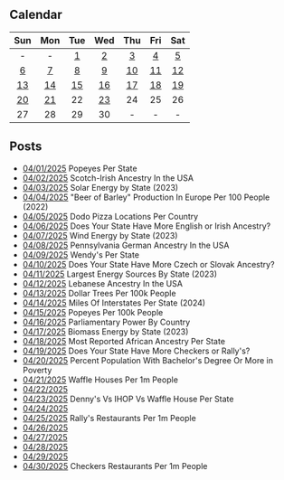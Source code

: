 ## Calendar

|Sun|Mon|Tue|Wed|Thu|Fri|Sat|
|:-:|:-:|:-:|:-:|:-:|:-:|:-:|
| - | - |[1](../../projects/restaurants/Popeyes_Per_State/)|[2](../../projects/ethnicity/Scotch-Irish_in_USA/)|[3](../../projects/economics/Percent_Energy_from_Solar_Per_State/)|[4](../../projects/agriculture/Beer_Of_Barley_Production_Europe_Per_Capita_2022/)|[5](../../projects/restaurants/Dodo_Pizza_Per_Country/)|
|[6](../../projects/versus/English_Vs_Irish_In_USA/)|[7](../../projects/economics/Percent_Energy_from_Wind_Per_State/)|[8](../../projects/ethnicity/Pennsylvania_German_In_USA/)|[9](../../projects/restaurants/Wendys_Per_State/)|[10](../../projects/versus/Czech_Vs_Slovak_In_USA/)|[11](../../projects/economics/Largest_Energy_Sources_By_State/)|[12](../../projects/ethnicity/Lebanese_In_USA/)|
|[13](../../projects/stores/Dollar_Trees_Per_State_Per_Capita/)|[14](../../projects/economics/Interstates_Per_State/)|[15](../../projects/restaurants/Popeyes_Per_State_Per_Capita/)|[16](../../projects/politics/Parliamentary_Power_By_County/)|[17](../../projects/economics/Percent_Energy_from_Biomass_Per_State/)|[18](../../projects/ethnicity/African_Ancestry_Nationalities_USA/) |[19](../../projects/versus/Checkers_Vs_Rallys/)|
|[20](../../projects/economics/Bachelors_Degree_In_Poverty/)|[21](../../projects/restaurants/Waffle_House_Per_State/)|22|[23](../../projects/versus/Dennys_Vs_IHOP_Waffle_House_Per_State/)|24|25|26|
|27|28|29|30|-|-|-|

## Posts

* [04/01/2025](../../projects/restaurants/Popeyes_Per_State/) Popeyes Per State
* [04/02/2025](../../projects/ethnicity/Scotch-Irish_in_USA/) Scotch-Irish Ancestry In the USA
* [04/03/2025](../../projects/economics/Percent_Energy_from_Solar_Per_State/) Solar Energy by State (2023)
* [04/04/2025](../../projects/agriculture/Beer_Of_Barley_Production_Europe_Per_Capita_2022/) "Beer of Barley" Production In Europe Per 100 People (2022)
* [04/05/2025](../../projects/restaurants/Dodo_Pizza_Per_Country/) Dodo Pizza Locations Per Country
* [04/06/2025](../../projects/versus/English_Vs_Irish_In_USA/) Does Your State Have More English or Irish Ancestry?
* [04/07/2025](../../projects/economics/Percent_Energy_from_Wind_Per_State/) Wind Energy by State (2023)
* [04/08/2025](../../projects/ethnicity/Pennsylvania_German_In_USA/) Pennsylvania German Ancestry In the USA
* [04/09/2025](../../projects/restaurants/Wendys_Per_State/) Wendy's Per State
* [04/10/2025](../../projects/versus/Czech_Vs_Slovak_In_USA/) Does Your State Have More Czech or Slovak Ancestry?
* [04/11/2025](../../projects/economics/Largest_Energy_Sources_By_State/) Largest Energy Sources By State (2023)
* [04/12/2025](../../projects/ethnicity/Lebanese_In_USA/) Lebanese Ancestry In the USA
* [04/13/2025](../../projects/stores/Dollar_Trees_Per_State_Per_Capita/) Dollar Trees Per 100k People
* [04/14/2025](../../projects/economics/Interstates_Per_State/) Miles Of Interstates Per State (2024)
* [04/15/2025](../../projects/restaurants/Popeyes_Per_State_Per_Capita/) Popeyes Per 100k People
* [04/16/2025](../../projects/politics/Parliamentary_Power_By_County/) Parliamentary Power By Country
* [04/17/2025](../../projects/economics/Percent_Energy_from_Biomass_Per_State/) Biomass Energy by State (2023)
* [04/18/2025](../../projects/ethnicity/African_Ancestry_Nationalities_USA/) Most Reported African Ancestry Per State
* [04/19/2025](../../projects/versus/Checkers_Vs_Rallys/) Does Your State Have More Checkers or Rally's?
* [04/20/2025](../../projects/economics/Bachelors_Degree_In_Poverty/) Percent Population With Bachelor's Degree Or More in Poverty
* [04/21/2025](../../projects/restaurants/Waffle_House_Per_State/) Waffle Houses Per 1m People
* [04/22/2025]()
* [04/23/2025](../../projects/versus/Dennys_Vs_IHOP_Waffle_House_Per_State/) Denny's Vs IHOP Vs Waffle House Per State
* [04/24/2025]()
* [04/25/2025](../../projects/restaurants/Rallys_Per_State/) Rally's Restaurants Per 1m People
* [04/26/2025]()
* [04/27/2025]()
* [04/28/2025]()
* [04/29/2025]()
* [04/30/2025](../../projects/restaurants/Checkers_Per_State/) Checkers Restaurants Per 1m People
